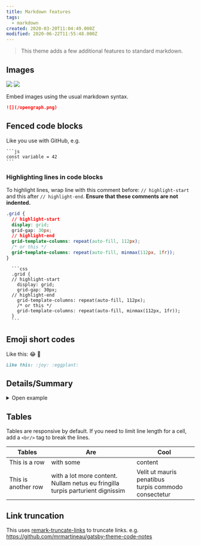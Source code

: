 ```yaml
---
title: Markdown features
tags:
  - markdown
created: 2020-03-20T11:04:49.000Z
modified: 2020-06-22T11:55:48.000Z
---
```


> This theme adds a few additional features to standard markdown.

## Images

![](/opengraph.png)
![](/logo.png)

Embed images using the usual markdown syntax.

```md
![](/opengraph.png)
```

## Fenced code blocks

Like you use with GitHub, e.g.

    ```js
    const variable = 42
    ```

### Highlighting lines in code blocks

To highlight lines, wrap line with this comment before: `// highlight-start` and this after `// highlight-end`. **Ensure that these comments are not indented.**

```css
.grid {
  // highlight-start
  display: grid;
  grid-gap: 30px;
  // highlight-end
  grid-template-columns: repeat(auto-fill, 112px);
  /* or this */
  grid-template-columns: repeat(auto-fill, minmax(112px, 1fr));
}
```

      ```css
      .grid {
      // highlight-start
        display: grid;
        grid-gap: 30px;
      // highlight-end
        grid-template-columns: repeat(auto-fill, 112px);
        /* or this */
        grid-template-columns: repeat(auto-fill, minmax(112px, 1fr));
      }
      ```

## Emoji short codes

Like this: :joy: :eggplant:

```md
Like this: :joy: :eggplant:
```

## Details/Summary

<details>
  <summary>Open example</summary>

Tada! :tada:

```html
<details>
  <summary>Open example</summary>

  Tada! :tada:
</details>
```

</details>

## Tables

Tables are responsive by default. If you need to limit line length for a cell, add a `<br/>` tag to break the lines.

| Tables              | Are                                                                                 | Cool                                                      |
| ------------------- | ----------------------------------------------------------------------------------- | --------------------------------------------------------- |
| This is a row       | with some                                                                           | content                                                   |
| This is another row | with a lot more content. <br/>Nullam netus eu fringilla turpis parturient dignissim | Velit ut mauris penatibus <br/>turpis commodo consectetur |

## Link truncation

This uses [remark-truncate-links](https://github.com/GaiAma/Coding4GaiAma/tree/master/packages/remark-truncate-links) to truncate links. e.g. https://github.com/mrmartineau/gatsby-theme-code-notes
